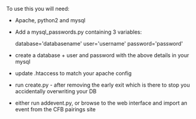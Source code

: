 To use this you will need:

* Apache, python2 and mysql
* Add a mysql\_passwords.py containing 3 variables:

	database='databasename'
	user='username'
	password='password'

* create a database + user and password with the above details in your mysql
* update .htaccess to match your apache config
* run create.py - after removing the early exit which is there to stop you accidentally overwriting your DB
* either run addevent.py, or browse to the web interface and import an event from the CFB pairings site
